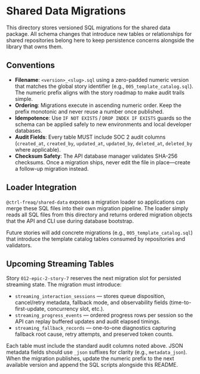 # Shared Data Migrations

This directory stores versioned SQL migrations for the shared data package. All
schema changes that introduce new tables or relationships for shared
repositories belong here to keep persistence concerns alongside the library that
owns them.

## Conventions

- **Filename**: `<version>_<slug>.sql` using a zero-padded numeric version that
  matches the global story identifier (e.g., `005_template_catalog.sql`). The
  numeric prefix aligns with the story roadmap to make audit trails simple.
- **Ordering**: Migrations execute in ascending numeric order. Keep the prefix
  monotonic and never reuse a number once published.
- **Idempotence**: Use `IF NOT EXISTS` / `DROP INDEX IF EXISTS` guards so the
  schema can be applied safely to new environments and local developer
  databases.
- **Audit Fields**: Every table MUST include SOC 2 audit columns (`created_at`,
  `created_by`, `updated_at`, `updated_by`, `deleted_at`, `deleted_by` where
  applicable).
- **Checksum Safety**: The API database manager validates SHA-256 checksums.
  Once a migration ships, never edit the file in place—create a follow-up
  migration instead.

## Loader Integration

`@ctrl-freaq/shared-data` exposes a migration loader so applications can merge
these SQL files into their own migration pipeline. The loader simply reads all
SQL files from this directory and returns ordered migration objects that the API
and CLI use during database bootstrap.

Future stories will add concrete migrations (e.g., `005_template_catalog.sql`)
that introduce the template catalog tables consumed by repositories and
validators.

## Upcoming Streaming Tables

Story `012-epic-2-story-7` reserves the next migration slot for persisted
streaming state. The migration must introduce:

- `streaming_interaction_sessions` — stores queue disposition, cancel/retry
  metadata, fallback mode, and observability fields (time-to-first-update,
  concurrency slot, etc.).
- `streaming_progress_events` — ordered progress rows per session so the API can
  replay buffered updates and audit elapsed timings.
- `streaming_fallback_records` — one-to-one diagnostics capturing fallback root
  cause, retry attempts, and preserved token counts.

Each table must include the standard audit columns noted above. JSON metadata
fields should use `_json` suffixes for clarity (e.g., `metadata_json`). When the
migration publishes, update the numeric prefix to the next available version and
append the SQL scripts alongside this README.
